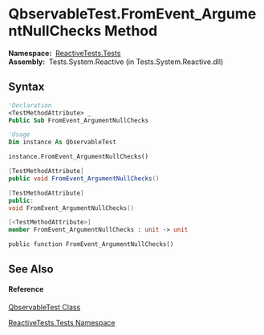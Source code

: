 # QbservableTest.FromEvent\_ArgumentNullChecks Method

**Namespace:**  [ReactiveTests.Tests](ReactiveTests.Tests\ReactiveTests.Tests.md)  
**Assembly:**  Tests.System.Reactive (in Tests.System.Reactive.dll)

## Syntax

```vb
'Declaration
<TestMethodAttribute> _
Public Sub FromEvent_ArgumentNullChecks
```

```vb
'Usage
Dim instance As QbservableTest

instance.FromEvent_ArgumentNullChecks()
```

```csharp
[TestMethodAttribute]
public void FromEvent_ArgumentNullChecks()
```

```c++
[TestMethodAttribute]
public:
void FromEvent_ArgumentNullChecks()
```

```fsharp
[<TestMethodAttribute>]
member FromEvent_ArgumentNullChecks : unit -> unit 
```

```jscript
public function FromEvent_ArgumentNullChecks()
```

## See Also

#### Reference

[QbservableTest Class](QbservableTest\QbservableTest.md)

[ReactiveTests.Tests Namespace](ReactiveTests.Tests\ReactiveTests.Tests.md)




